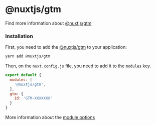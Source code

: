 # @nuxtjs/gtm

Find more information about [@nuxtjs/gtm](https://github.com/nuxt-community/gtm-module)


### Installation
First, you need to add the [@nuxtjs/gtm](https://github.com/nuxt-community/gtm-module) to your application:

```bash
yarn add @nuxtjs/gtm
```

Then, on the `nuxt.config.js` file, you need to add it to the `modules` key.

```js
export default {
  modules: [
    '@nuxtjs/gtm',
  ],
  gtm: {
    id: 'GTM-XXXXXXX'
  }
}
```

More information about the [module options](https://github.com/nuxt-community/gtm-module#options)
